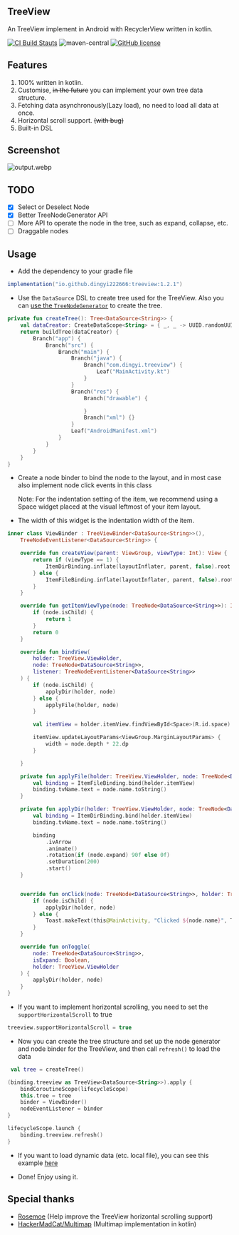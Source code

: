 ## TreeView

An TreeView implement in Android with RecyclerView written in kotlin.

[![CI Build Stauts](https://github.com/dingyi222666/TreeView/actions/workflows/android.yml/badge.svg)](https://github.com/dingyi222666/TreeView/tree/main/.github/workflows/android.yml)
![maven-central](https://img.shields.io/maven-central/v/io.github.dingyi222666/treeview.svg)
[![GitHub license](https://img.shields.io/github/license/dingyi222666/TreeView)](https://github.com/dingyi222666/TreeView/blob/main/LICENSE)

## Features

1. 100% written in kotlin.
2. Customise, ~~in the future~~ you can implement your own tree data structure.
3. Fetching data asynchronously(Lazy load), no need to load all data at once.
4. Horizontal scroll support. ~~(with bug)~~
5. Built-in DSL

## Screenshot

![output.webp](./screenshots/main.webp)

## TODO

- [x] Select or Deselect Node
- [x] Better TreeNodeGenerator API
- [ ] More API to operate the node in the tree, such as expand, collapse, etc.
- [ ] Draggable nodes

## Usage

- Add the dependency to your gradle file

```groovy
implementation("io.github.dingyi222666:treeview:1.2.1")
```

- Use the `DataSource` DSL to create tree used for the TreeView. Also you can [use the `TreeNodeGenerator`](https://github.com/dingyi222666/TreeView/issues/4) to create the tree.

```kotlin
private fun createTree(): Tree<DataSource<String>> {
    val dataCreator: CreateDataScope<String> = { _, _ -> UUID.randomUUID().toString() }
    return buildTree(dataCreator) {
        Branch("app") {
            Branch("src") {
                Branch("main") {
                    Branch("java") {
                        Branch("com.dingyi.treeview") {
                            Leaf("MainActivity.kt")
                        }
                    }
                    Branch("res") {
                        Branch("drawable") {

                        }
                        Branch("xml") {}
                    }
                    Leaf("AndroidManifest.xml")
                }
            }
        }
    }
}
```

- Create a node binder to bind the node to the layout, and in most case also implement node click
  events in this class

  Note: For the indentation setting of the item, we recommend using a Space widget placed at the visual leftmost of your item layout. 
- The width of this widget is the indentation width of the item.

```kotlin
inner class ViewBinder : TreeViewBinder<DataSource<String>>(),
    TreeNodeEventListener<DataSource<String>> {

    override fun createView(parent: ViewGroup, viewType: Int): View {
        return if (viewType == 1) {
            ItemDirBinding.inflate(layoutInflater, parent, false).root
        } else {
            ItemFileBinding.inflate(layoutInflater, parent, false).root
        }
    }

    override fun getItemViewType(node: TreeNode<DataSource<String>>): Int {
        if (node.isChild) {
            return 1
        }
        return 0
    }

    override fun bindView(
        holder: TreeView.ViewHolder,
        node: TreeNode<DataSource<String>>,
        listener: TreeNodeEventListener<DataSource<String>>
    ) {
        if (node.isChild) {
            applyDir(holder, node)
        } else {
            applyFile(holder, node)
        }

        val itemView = holder.itemView.findViewById<Space>(R.id.space)

        itemView.updateLayoutParams<ViewGroup.MarginLayoutParams> {
            width = node.depth * 22.dp
        }

    }

    private fun applyFile(holder: TreeView.ViewHolder, node: TreeNode<DataSource<String>>) {
        val binding = ItemFileBinding.bind(holder.itemView)
        binding.tvName.text = node.name.toString()
    }

    private fun applyDir(holder: TreeView.ViewHolder, node: TreeNode<DataSource<String>>) {
        val binding = ItemDirBinding.bind(holder.itemView)
        binding.tvName.text = node.name.toString()

        binding
            .ivArrow
            .animate()
            .rotation(if (node.expand) 90f else 0f)
            .setDuration(200)
            .start()
    }


    override fun onClick(node: TreeNode<DataSource<String>>, holder: TreeView.ViewHolder) {
        if (node.isChild) {
            applyDir(holder, node)
        } else {
            Toast.makeText(this@MainActivity, "Clicked ${node.name}", Toast.LENGTH_LONG).show()
        }
    }

    override fun onToggle(
        node: TreeNode<DataSource<String>>,
        isExpand: Boolean,
        holder: TreeView.ViewHolder
    ) {
        applyDir(holder, node)
    }
}

```

- If you want to implement horizontal scrolling, you need to set the `supportHorizontalScroll` to
  true

```kotlin
treeview.supportHorizontalScroll = true
```

- Now you can create the tree structure and set up the node generator and node binder for the
  TreeView, and then call `refresh()` to load the data

```kotlin
 val tree = createTree()

(binding.treeview as TreeView<DataSource<String>>).apply {
    bindCoroutineScope(lifecycleScope)
    this.tree = tree
    binder = ViewBinder()
    nodeEventListener = binder
}

lifecycleScope.launch {
    binding.treeview.refresh()
}

```

- If you want to load dynamic data (etc. local file), you can see this example
  [here](./app/src/main/java/com/dingyi/treeview/FileActivity.kt)


- Done! Enjoy using it.

## Special thanks

- [Rosemoe](https://github.com/Rosemoe) (Help improve the TreeView horizontal scrolling support)
- [HackerMadCat/Multimap](https://github.com/HackerMadCat/Multimap) (Multimap implementation in
  kotlin)

